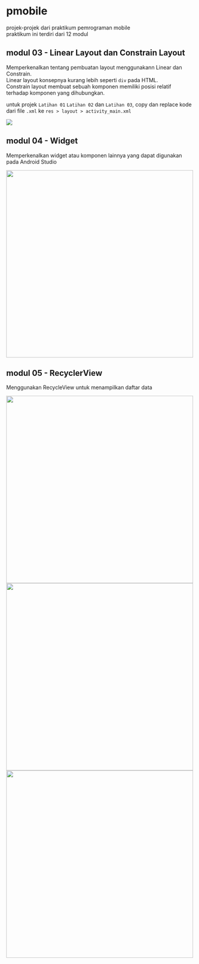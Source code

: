 # pmobile
projek-projek dari praktikum pemrograman mobile  
praktikum ini terdiri dari 12 modul

## modul 03 - Linear Layout dan Constrain Layout
Memperkenalkan tentang pembuatan layout menggunakann Linear dan Constrain.  
Linear layout konsepnya kurang lebih seperti `div` pada HTML.  
Constrain layout membuat sebuah komponen memiliki posisi relatif terhadap komponen yang dihubungkan.    
  
untuk projek `Latihan 01` `Latihan 02` dan `Latihan 03`, copy dan replace kode dari file `.xml` ke `res > layout > activity_main.xml`

<img src="https://i.ibb.co/s9HQT4V/modul-03.png">

## modul 04 - Widget
Memperkenalkan widget atau komponen lainnya yang dapat digunakan pada Android Studio

<img src="https://i.ibb.co/1qDCGBd/modul-04.png" height="500">

## modul 05 - RecyclerView
Menggunakan RecycleView untuk menampilkan daftar data

<img src="https://i.ibb.co/q7Z1XDh/05-praktik.png" height="500"> <img src="https://i.ibb.co/hWzGrFc/05-latihan.png" height="500"> <img src="https://i.ibb.co/n1NVQgf/05-tugas.png" height="500">

